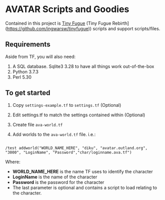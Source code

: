 # AVATAR Scripts and Goodies
Contained in this project is [Tiny Fugue](https://github.com/kruton/tinyfugue) (Tiny Fugue Rebirth](https://github.com/ingwarsw/tinyfugue)) scripts and support scripts/files.


## Requirements
Aside from TF, you will also need:

1. A SQL database. Sqlite3 3.28 to have all things work out-of-the-box
2. Python 3.7.3
3. Perl 5.30


## To get started

1. Copy `settings-example.tf` to `settings.tf` (Optional)
2. Edit settings.tf to match the settings contained within (Optional)

3. Create file `ava-world.tf`

4. Add worlds to the `ava-world.tf` file. i.e.:

```

/test addworld("WORLD_NAME_HERE", "diku", "avatar.outland.org", "3000", "LoginName", "Password","char/loginname.ava.tf")

```
Where:

* **WORLD_NAME_HERE** is the name TF uses to identify the character
* **LoginName** is the name of the character
* **Password** is the password for the character
* The last parameter is optional and contains a script to load relating to the character.
